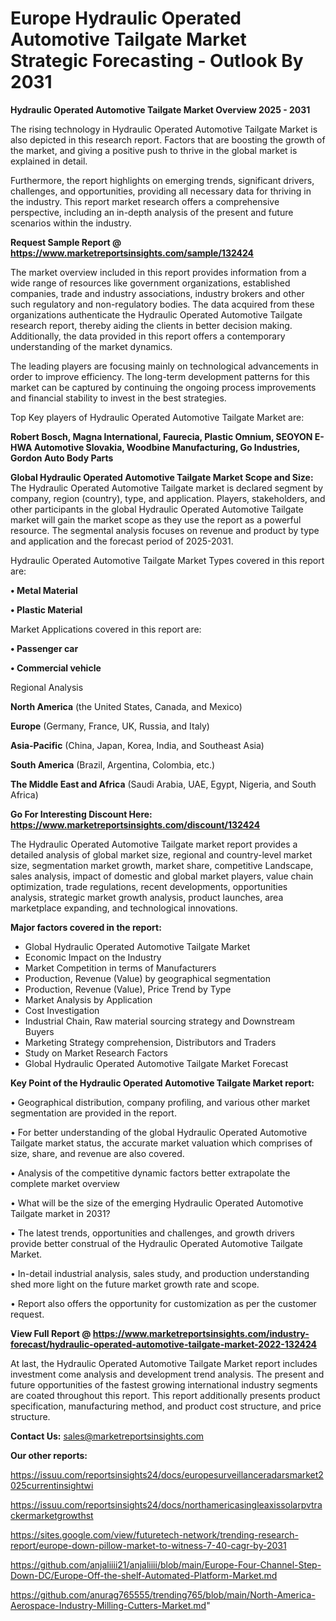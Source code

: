  # Europe Hydraulic Operated Automotive Tailgate Market Strategic Forecasting - Outlook By 2031

<Strong> Hydraulic Operated Automotive Tailgate Market Overview 2025 - 2031</strong>

The rising technology in Hydraulic Operated Automotive Tailgate Market is also depicted in this research report. Factors that are boosting the growth of the market, and giving a positive push to thrive in the global market is explained in detail.

Furthermore, the report highlights on emerging trends, significant drivers, challenges, and opportunities, providing all necessary data for thriving in the industry. This report market research offers a comprehensive perspective, including an in-depth analysis of the present and future scenarios within the industry.

<strong>Request Sample Report @ <a href=https://www.marketreportsinsights.com/sample/132424>https://www.marketreportsinsights.com/sample/132424</a></strong>

The market overview included in this report provides information from a wide range of resources like government organizations, established companies, trade and industry associations, industry brokers and other such regulatory and non-regulatory bodies. The data acquired from these organizations authenticate the Hydraulic Operated Automotive Tailgate research report, thereby aiding the clients in better decision making. Additionally, the data provided in this report offers a contemporary understanding of the market dynamics.

The leading players are focusing mainly on technological advancements in order to improve efficiency. The long-term development patterns for this market can be captured by continuing the ongoing process improvements and financial stability to invest in the best strategies.

Top Key players of Hydraulic Operated Automotive Tailgate Market are:

<strong>Robert Bosch, Magna International, Faurecia, Plastic Omnium, SEOYON E-HWA Automotive Slovakia, Woodbine Manufacturing, Go Industries, Gordon Auto Body Parts</strong>

<strong><b>Global Hydraulic Operated Automotive Tailgate Market Scope and Size:</b></strong>
The Hydraulic Operated Automotive Tailgate market is declared segment by company, region (country), type, and application. Players, stakeholders, and other participants in the global Hydraulic Operated Automotive Tailgate market will gain the market scope as they use the report as a powerful resource. The segmental analysis focuses on revenue and product by type and application and the forecast period of 2025-2031.

Hydraulic Operated Automotive Tailgate Market Types covered in this report are:

<strong>• Metal Material

• Plastic Material</strong>

Market Applications covered in this report are:

<strong>• Passenger car

• Commercial vehicle</strong> 

Regional Analysis

<strong>North America</strong> (the United States, Canada, and Mexico)

<strong>Europe</strong> (Germany, France, UK, Russia, and Italy)

<strong>Asia-Pacific</strong> (China, Japan, Korea, India, and Southeast Asia)

<strong>South America</strong> (Brazil, Argentina, Colombia, etc.)

<strong>The Middle East and Africa</strong> (Saudi Arabia, UAE, Egypt, Nigeria, and South Africa)

<strong>Go For Interesting Discount Here: <a href=https://www.marketreportsinsights.com/discount/132424>https://www.marketreportsinsights.com/discount/132424</a></strong>

The Hydraulic Operated Automotive Tailgate market report provides a detailed analysis of global market size, regional and country-level market size, segmentation market growth, market share, competitive Landscape, sales analysis, impact of domestic and global market players, value chain optimization, trade regulations, recent developments, opportunities analysis, strategic market growth analysis, product launches, area marketplace expanding, and technological innovations.

<strong><b>Major factors covered in the report:</b></strong>
<ul>
  <li>Global Hydraulic Operated Automotive Tailgate Market </li>
  <li>Economic Impact on the Industry</li>
  <li>Market Competition in terms of Manufacturers</li>
  <li>Production, Revenue (Value) by geographical segmentation</li>
  <li>Production, Revenue (Value), Price Trend by Type</li>
  <li>Market Analysis by Application</li>
  <li>Cost Investigation</li>
  <li>Industrial Chain, Raw material sourcing strategy and Downstream Buyers</li>
  <li>Marketing Strategy comprehension, Distributors and Traders</li>
  <li>Study on Market Research Factors</li>
  <li>Global Hydraulic Operated Automotive Tailgate Market Forecast</li>
</ul>

<strong><b>Key Point of the Hydraulic Operated Automotive Tailgate Market report:</b></strong>

• Geographical distribution, company profiling, and various other market segmentation are provided in the report.

• For better understanding of the global Hydraulic Operated Automotive Tailgate market status, the accurate market valuation which comprises of size, share, and revenue are also covered.

• Analysis of the competitive dynamic factors better extrapolate the complete market overview

• What will be the size of the emerging Hydraulic Operated Automotive Tailgate market in 2031?

• The latest trends, opportunities and challenges, and growth drivers provide better construal of the Hydraulic Operated Automotive Tailgate Market.

• In-detail industrial analysis, sales study, and production understanding shed more light on the future market growth rate and scope.

• Report also offers the opportunity for customization as per the customer request.

<strong><b>View Full Report @ <a href=https://www.marketreportsinsights.com/industry-forecast/hydraulic-operated-automotive-tailgate-market-2022-132424>https://www.marketreportsinsights.com/industry-forecast/hydraulic-operated-automotive-tailgate-market-2022-132424</a></b></strong>


At last, the Hydraulic Operated Automotive Tailgate Market report includes investment come analysis and development trend analysis. The present and future opportunities of the fastest growing international industry segments are coated throughout this report. This report additionally presents product specification, manufacturing method, and product cost structure, and price structure.

<strong>Contact Us:</strong>
sales@marketreportsinsights.com

<strong>Our other reports:</strong>

<a href=https://issuu.com/reportsinsights24/docs/europesurveillanceradarsmarket2025currentinsightwi>https://issuu.com/reportsinsights24/docs/europesurveillanceradarsmarket2025currentinsightwi</a>

<a href=https://issuu.com/reportsinsights24/docs/northamericasingleaxissolarpvtrackermarketgrowthst>https://issuu.com/reportsinsights24/docs/northamericasingleaxissolarpvtrackermarketgrowthst</a>

<a href=https://sites.google.com/view/futuretech-network/trending-research-report/europe-down-pillow-market-to-witness-7-40-cagr-by-2031>https://sites.google.com/view/futuretech-network/trending-research-report/europe-down-pillow-market-to-witness-7-40-cagr-by-2031</a>

<a href=https://github.com/anjaliiii21/anjaliiii/blob/main/Europe-Four-Channel-Step-Down-DC/Europe-Off-the-shelf-Automated-Platform-Market.md>https://github.com/anjaliiii21/anjaliiii/blob/main/Europe-Four-Channel-Step-Down-DC/Europe-Off-the-shelf-Automated-Platform-Market.md</a>

<a href=https://github.com/anurag765555/trending765/blob/main/North-America-Aerospace-Industry-Milling-Cutters-Market.md>https://github.com/anurag765555/trending765/blob/main/North-America-Aerospace-Industry-Milling-Cutters-Market.md</a>"
